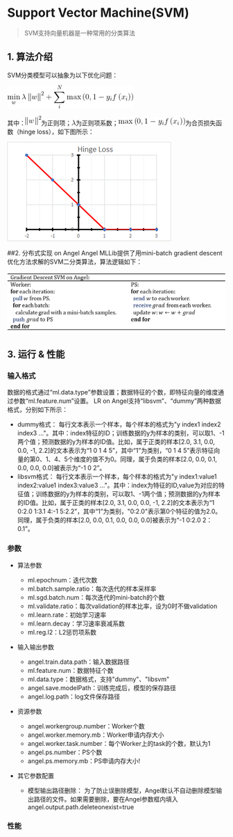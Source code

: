 # Support Vector Machine(SVM)

> SVM支持向量机器是一种常用的分类算法


## 1. 算法介绍
SVM分类模型可以抽象为以下优化问题：

![](../img/SVM_obj.png)

其中：![](../img/SVM_reg.png)为正则项；![](../img/SVM_lambda.png)为正则项系数；![](../img/SVM_hingeloss.png)为合页损失函数（hinge loss），如下图所示：  

![](../img/SVM_hingeloss_pic.png)


##2. 分布式实现 on Angel
Angel MLLib提供了用mini-batch gradient descent优化方法求解的SVM二分类算法，算法逻辑如下：

![](../img/SVM_code.png)



## 3. 运行 & 性能
### 输入格式
  数据的格式通过“ml.data.type”参数设置；数据特征的个数，即特征向量的维度通过参数“ml.feature.num”设置。
LR on Angel支持“libsvm”、“dummy”两种数据格式，分别如下所示：
  * dummy格式：
    每行文本表示一个样本，每个样本的格式为"y index1 index2 index3 ..."。其中：index特征的ID；训练数据的y为样本的类别，可以取1、-1两个值；预测数据的y为样本的ID值。比如，属于正类的样本[2.0, 3.1, 0.0, 0.0, -1, 2.2]的文本表示为“1 0 1 4 5”，其中“1”为类别，“0 1 4 5”表示特征向量的第0、1、4、5个维度的值不为0。同理，属于负类的样本[2.0, 0.0, 0.1, 0.0, 0.0, 0.0]被表示为“-1 0 2”。
  * libsvm格式：
    每行文本表示一个样本，每个样本的格式为"y index1:value1 index2:value1 index3:value3 ..."。其中：index为特征的ID,value为对应的特征值；训练数据的y为样本的类别，可以取1、-1两个值；预测数据的y为样本的ID值。比如，属于正类的样本[2.0, 3.1, 0.0, 0.0, -1, 2.2]的文本表示为“1 0:2.0 1:3.1 4:-1 5:2.2”，其中“1”为类别，"0:2.0"表示第0个特征的值为2.0。同理，属于负类的样本[2.0, 0.0, 0.1, 0.0, 0.0, 0.0]被表示为“-1 0:2.0 2：0.1”。

### 参数
* 算法参数
  * ml.epochnum：迭代次数
  * ml.batch.sample.ratio：每次迭代的样本采样率
  * ml.sgd.batch.num：每次迭代的mini-batch的个数
  * ml.validate.ratio：每次validation的样本比率，设为0时不做validation
  * ml.learn.rate：初始学习速率
  * ml.learn.decay：学习速率衰减系数
  * ml.reg.l2：L2惩罚项系数

* 输入输出参数
  * angel.train.data.path：输入数据路径
  * ml.feature.num：数据特征个数
  * ml.data.type：数据格式，支持"dummy"、"libsvm" 
  * angel.save.modelPath：训练完成后，模型的保存路径
  * angel.log.path：log文件保存路径
 
* 资源参数
  * angel.workergroup.number：Worker个数
  * angel.worker.memory.mb：Worker申请内存大小
  * angel.worker.task.number：每个Worker上的task的个数，默认为1
  * angel.ps.number：PS个数
  * angel.ps.memory.mb：PS申请内存大小!

* 其它参数配置
  * 模型输出路径删除：
   为了防止误删除模型，Angel默认不自动删除模型输出路径的文件。如果需要删除，要在Angel参数框内填入angel.output.path.deleteonexist=true

### 性能